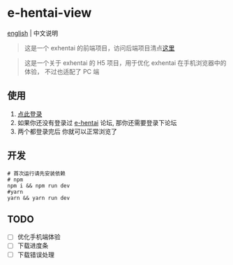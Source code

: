 # e-hentai-view

[english](./README.md) | 中文说明

> 这是一个 exhentai 的前端项目，访问后端项目清点[这里](https://github.com/IronKinoko/e-hentai-node)

> 这是一个关于 exhentai 的 H5 项目，用于优化 exhentai 在手机浏览器中的体验， 不过也适配了 PC 端

## 使用

1. [点此登录](https://e-hentai-view.now.sh/signin)
2. 如果你还没有登录过 [e-hentai](https://forums.e-hentai.org/index.php) 论坛, 那你还需要登录下论坛
3. 两个都登录完后 你就可以正常浏览了

## 开发

```shell
# 首次运行请先安装依赖
# npm
npm i && npm run dev
#yarn
yarn && yarn run dev
```

## TODO

- [ ] 优化手机端体验
- [ ] 下载进度条
- [ ] 下载错误处理
